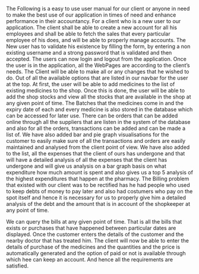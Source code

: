 The Following is a easy to use user manual for our client or anyone in need to make the best use of our application in times of need and enhance performance in their accountancy.
For a client who is a new user to our application. The client shall be able to create a new account for all his employees and shall be able to fetch the sales that every particular employee of his does, and will be able to properly manage accounts. The New user has to validate his existence by filling the form, by entering a non existing username and a strong password that is validated and then accepted. The users can now login and logout from the application.
Once the user is in the application, all the WebPages are according to the client’s needs. The Client will be able to make all or any changes that he wished to do. Out of all the available options that are listed in our navbar for the user at the top. 
At first, the user will be able to add medicines to the list of existing medicines to the shop. Once this is done, the user will be able to add the shop stocks and view all the stocks that are available in the shop at any given point of time. The Batches that the medicines come in and the expiry date of each and every medicine is also stored in the database which can be accessed for later use. There can be orders that can be added online through all the suppliers that are listen in the system of the database and also for all the orders, transactions can be added and can be made a list of. We have also added bar and pie graph visualisations for the customer to easily make sure of all the transactions and orders are easily maintained and analysed from the client point of view.
We have also added to the list, all the expenses that the client of ours has undergone and that will have a detailed analysis of all the expenses that the client  has undergone and will give us analysis on a bar graph basis on what expenditure how much amount is spent and also gives us a top 5 analysis of the highest expenditures that happen at the pharmacy.
The Billing problem that existed with our client was to be rectified has he had people who used to keep debts of money to pay later and also had costumers who pay on the spot itself and hence it is necessary for us to properly give him a detailed analysis of the debt and the amount that is in account of the shopkeeper at any point of time.

We can query the bills at any given point of time. That is all the bills that exists or purchases that have happened between particular dates are displayed.
Once the customer enters the details of the customer and the nearby doctor that has treated him. The client will now be able to enter the details of purchase of the medicines and the quantities and the price is automatically generated and the option of paid or not is available through which hee can keep an account. And hence all the requirements are satisfied.


